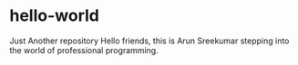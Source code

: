 # hello-world
Just Another repository
Hello friends, this is Arun Sreekumar stepping into the world of professional programming.
